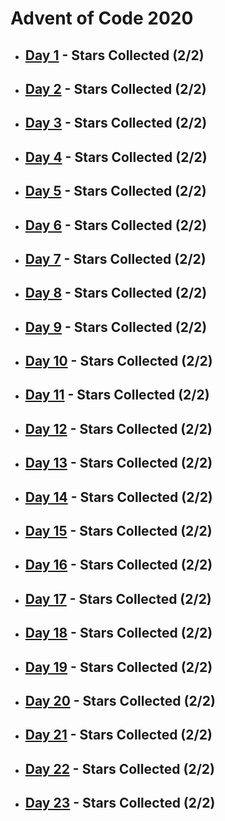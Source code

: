 # Advent of Code 2020

* ## [Day 1](https://adventofcode.com/2020/day/1) - Stars Collected (2/2)
* ## [Day 2](https://adventofcode.com/2020/day/2) - Stars Collected (2/2)
* ## [Day 3](https://adventofcode.com/2020/day/3) - Stars Collected (2/2)
* ## [Day 4](https://adventofcode.com/2020/day/4) - Stars Collected (2/2)
* ## [Day 5](https://adventofcode.com/2020/day/5) - Stars Collected (2/2)
* ## [Day 6](https://adventofcode.com/2020/day/6) - Stars Collected (2/2)
* ## [Day 7](https://adventofcode.com/2020/day/7) - Stars Collected (2/2)
* ## [Day 8](https://adventofcode.com/2020/day/8) - Stars Collected (2/2)
* ## [Day 9](https://adventofcode.com/2020/day/9) - Stars Collected (2/2)
* ## [Day 10](https://adventofcode.com/2020/day/10) - Stars Collected (2/2)
* ## [Day 11](https://adventofcode.com/2020/day/11) - Stars Collected (2/2)
* ## [Day 12](https://adventofcode.com/2020/day/12) - Stars Collected (2/2)
* ## [Day 13](https://adventofcode.com/2020/day/13) - Stars Collected (2/2)
* ## [Day 14](https://adventofcode.com/2020/day/14) - Stars Collected (2/2)
* ## [Day 15](https://adventofcode.com/2020/day/15) - Stars Collected (2/2)
* ## [Day 16](https://adventofcode.com/2020/day/16) - Stars Collected (2/2)
* ## [Day 17](https://adventofcode.com/2020/day/17) - Stars Collected (2/2)
* ## [Day 18](https://adventofcode.com/2020/day/18) - Stars Collected (2/2)
* ## [Day 19](https://adventofcode.com/2020/day/19) - Stars Collected (2/2)
* ## [Day 20](https://adventofcode.com/2020/day/20) - Stars Collected (2/2)
* ## [Day 21](https://adventofcode.com/2020/day/21) - Stars Collected (2/2)
* ## [Day 22](https://adventofcode.com/2020/day/22) - Stars Collected (2/2)
* ## [Day 23](https://adventofcode.com/2020/day/23) - Stars Collected (2/2)

